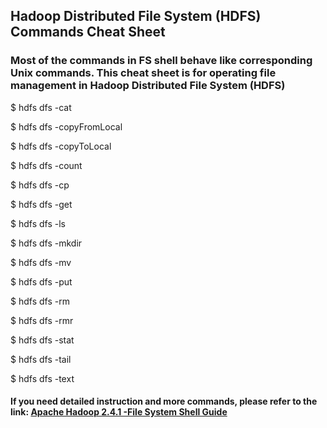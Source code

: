 ## Hadoop Distributed File System (HDFS) Commands Cheat Sheet

### Most of the commands in FS shell behave like corresponding Unix commands. This cheat sheet is for operating file management in Hadoop Distributed File System (HDFS)

$ hdfs dfs -cat

$ hdfs dfs -copyFromLocal

$ hdfs dfs -copyToLocal

$ hdfs dfs -count

$ hdfs dfs -cp

$ hdfs dfs -get

$ hdfs dfs -ls

$ hdfs dfs -mkdir

$ hdfs dfs -mv

$ hdfs dfs -put

$ hdfs dfs -rm

$ hdfs dfs -rmr

$ hdfs dfs -stat

$ hdfs dfs -tail

$ hdfs dfs -text

#### If you need detailed instruction and more commands, please refer to the link: [Apache Hadoop 2.4.1 -File System Shell Guide](https://hadoop.apache.org/docs/r2.4.1/hadoop-project-dist/hadoop-common/FileSystemShell.html)
